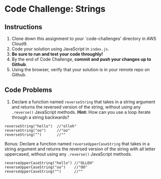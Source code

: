 # Code Challenge: Strings

## Instructions

1. Clone down this assignment to your `code-challenges' directory in AWS Cloud9.  
2. Code your solution using JavaScript in `index.js`. 
3. **Be sure to run and test your code throughly!**
4. By the end of Code Challenge, **commit and push your changes up to Github**.
5. Using the browser, verify that your solution is in your remote repo on Github.

## Code Problems

1. Declare a function named `reverseString` that takes in a string argument and returns the reversed version of the string, without using any `.reverse()` JavaScript methods. **Hint:** How can you use a loop iterate through a string backwards?
```
reverseString("hello")  //"olleh"
reverseString("oo")     //"oo"
reverseString("")       //""
```

Bonus: Declare a function named `reverseUpperCaseString` that takes in a string argument and returns the reversed version of the string with all letter uppercased, without using any `.reverse()` JavaScript methods.
```
reverseUpperCaseString("hello") //"OLLEH"
reverseUpperCaseString("oo")    //"OO"
reverseUpperCaseString("")      //""
```
